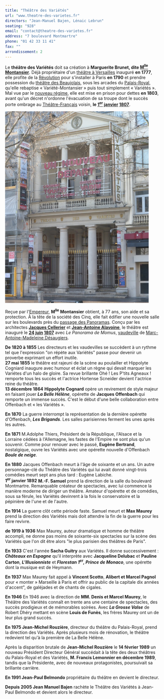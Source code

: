 ```yaml
---
title: "Théâtre des Variétés"
url: "www.theatre-des-varietes.fr"
directors: "Jean-Manuel Bajen, Lénaic Lebrun"
seating: "928"
email: "contact@theatre-des-varietes.fr"
address: "7 boulevard Montmartre"
phone: "01 42 33 11 41"
fax: ""
arrondissement: 2
---
```


Le **théâtre des Variétés** doit sa création à **Marguerite Brunet, dite [M<sup>lle</sup> Montansier](https://fr.wikipedia.org/wiki/Mademoiselle_Montansier "Mademoiselle Montansier")**. Déjà propriétaire d'un [théâtre à Versailles](https://fr.wikipedia.org/wiki/Th%C3%A9%C3%A2tre_Montansier "Théâtre Montansier") inauguré **en 1777**, elle profite de la [Révolution](https://fr.wikipedia.org/wiki/R%C3%A9volution_fran%C3%A7aise "Révolution française") pour s'installer à Paris **en 1790** et prendre possession du [théâtre des Beaujolais](https://fr.wikipedia.org/wiki/Th%C3%A9%C3%A2tre_des_Beaujolais "Théâtre des Beaujolais"), sous les arcades du [Palais-Royal](https://fr.wikipedia.org/wiki/Palais-Royal "Palais-Royal"), qu'elle rebaptise « Variété-Montansier » puis tout simplement « Variétés ». Mal vue par le [nouveau régime](https://fr.wikipedia.org/wiki/Consulat_(histoire_de_France) "Consulat (histoire de France)"), elle est mise en prison pour dettes **en 1803**, avant qu'un décret n'ordonne l'évacuation de sa troupe dont le succès porte ombrage au [Théâtre-Français](https://fr.wikipedia.org/wiki/Com%C3%A9die-Fran%C3%A7aise "Comédie-Française") voisin, **le [1<sup>er</sup>](https://fr.wikipedia.org/wiki/1er_janvier "1er janvier") [janvier](https://fr.wikipedia.org/wiki/Janvier_1807 "Janvier 1807") [1807](https://fr.wikipedia.org/wiki/1807_au_th%C3%A9%C3%A2tre "1807 au théâtre")**.

![Théâtre des Variétés](../images/2eme/theatre-des-varietes/theatre-des-varietes.png)

Reçue par l'[Empereur](https://fr.wikipedia.org/wiki/Napol%C3%A9on_Ier "Napoléon Ier"), **M<sup>lle</sup> Montansier** obtient, à 77 ans, son aide et sa protection. À la tête de la société des Cinq, elle fait édifier une nouvelle salle sur les boulevards près du [passage des Panoramas](https://fr.wikipedia.org/wiki/Passage_des_Panoramas "Passage des Panoramas"). Conçu par les architectes [**Jacques Cellerier**](https://fr.wikipedia.org/wiki/Jacques_Cellerier "Jacques Cellerier") et [**Jean-Antoine Alavoine**](https://fr.wikipedia.org/wiki/Jean-Antoine_Alavoine "Jean-Antoine Alavoine"), le théâtre est inauguré le **[24](https://fr.wikipedia.org/wiki/24_juin "24 juin") [juin](https://fr.wikipedia.org/wiki/Juin_1807 "Juin 1807") [1807](https://fr.wikipedia.org/wiki/1807_au_th%C3%A9%C3%A2tre "1807 au théâtre")** avec *Le Panorama de Momus*, [vaudeville](https://fr.wikipedia.org/wiki/Vaudeville "Vaudeville") de [Marc-Antoine-Madeleine Désaugiers](https://fr.wikipedia.org/wiki/Marc-Antoine-Madeleine_D%C3%A9saugiers "Marc-Antoine-Madeleine Désaugiers").

**De 1820 à 1855** Les directeurs et les vaudevilles se succèdent à un rythme tel que l'expression "on répète aux Variétés" passe pour devenir un proverbe exprimant un effort inutile.\
**27 mai 1855** le théâtre est rajeuni de la scène au poulailler et Hippolyte Cogniard inaugure avec humour et éclat un règne qui devait marquer les Variétes d'un halo de gloire. Sa revue brillante Ohé ! Les P'tits Agneaux ! remporte tous les succès et l'actrice Hortense Scneider devient l'actrice reine du théâtre.\
**13 décembre 1864**  **Hippolyte Cognard** opère un revirement de style majeur en faisant jouer ***La Belle Hélène***, opérette de **Jacques Offenbach** qui remporte un immense succès. C'est le début d'une belle collaboration entre Offenbach et « les Variétés ».

**En 1870** La guerre interrompt la représentation de la dernière opérette d'Offenbach, ***Les Brigands***. Les salles parisiennes ferment les unes après les autres.

**En 1871** M.Adolphe Thiers, Président de la République, l'Alsace et la Lorraine cédées à l'Allemagne, les fastes de l'Empire ne sont plus qu'un souvenir. Comme pour renouer avec le passé, **Eugène Bertrand**, nostalgique, ouvre les Variétés avec une opérette nouvelle d'Offenbach ***Boule de neige***.

**En 1880** Jacques Offenbach meurt à l'âge de soixante et un ans. Un autre personnage-clé du Théâtre des Variétés qui lui avait donné vingt-trois comédies meurt sept ans plus tard : Eugène Labiche.\
**1<sup>er</sup> janvier 1892** **M.-F. Samuel** prend la direction de la salle du boulevard Montmartre. Remarquable créateur de spectacles, avec lui commence la manière moderne de diriger un théâtre. Amateur d'opérette et de comédies, sous sa férule, les Variétés devinrent à la fois le conservatoire et la pépinière de l'une et de l'autre.

**En 1914** La guerre clôt cette période faste. Samuel meurt et **Max Maurey** prend la direction des Variétés mais doit attendre la fin de la guerre pour les faire revivre.

**de 1919 à 1936**  Max Maurey, auteur dramatique et homme de théâtre accompli, ne donne pas moins de soixante-six spectacles sur la scène des Variétés que l'on dit être alors "le plus parisien des théâtres de Paris".

**En 1933** C'est l'année **Sacha Guitry** aux Variétés. Il donne successivement : ***Châteaux en Espagne*** qu'il interprète avec **Jacqueline Delubac** et **Pauline Carton**, ***L'Illusionniste*** et ***Florestan 1<sup>er</sup>, Prince de Monaco***, une opérette dont la musique est de Heymann.

**En 1937** Max Maurey fait appel à **Vincent Scotto**, **Alibert et Marcel Pagnol** pour « monter » Marseille à Paris et offrir au public de la capitale dix années d'accent", de galéjades et de chants de cigales.

**En 1946** En 1946 avec la direction de **MM. Denis et Marcel Maurey**, le Théâtre des Variétés connaît en trente ans une centaine de spectacles, des succès prodigieux et de mémorables soirées. Avec ***La Grosse Valse*** de Robert Dhéry mettant en scène **Louis de Funès**, les frères Maurey ont un de leur plus grand succès.

**En 1975 Jean-Michel Rouzière**, directeur du théâtre du Palais-Royal, prend la direction des Variétés. Après plusieurs mois de rénovation, le théâtre redevient tel qu'à la première de La Belle Hélène.

Après la disparition brutale de **Jean-Michel Rouzière** le **14 février 1989** un nouveau Président Directeur Général succédait à la tête des deux théâtres du Palais-Royal et des Variétés, **M. Francis Lemonnier en décembre 1989**, tandis que la Présidente, avec de nouveaux protagonistes, poursuivait sa brillante carrière.

**En 1991 Jean-Paul Belmondo** propriétaire du théâtre en devient le directeur.

**Depuis 2005 Jean Manuel Bajen** rachète le Théâtre des Variétés à Jean-Paul Belmondo et devient alors le directeur.